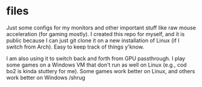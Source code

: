 # files
Just some configs for my monitors and other important stuff like raw mouse acceleration (for gaming mostly).
I created this repo for myself, and it is public because I can just git clone it on a new installation of Linux (if I switch from Arch). Easy to keep track of things y'know.

I am also using it to switch back and forth from GPU passthrough. I play some games on a Windows VM that don't run as well on Linux (e.g., cod bo2 is kinda stuttery for me). Some games work better on Linux, and others work better on Windows /shrug
